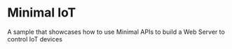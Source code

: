 # Minimal IoT
A sample that showcases how to use Minimal APIs to build a Web Server to control IoT devices

